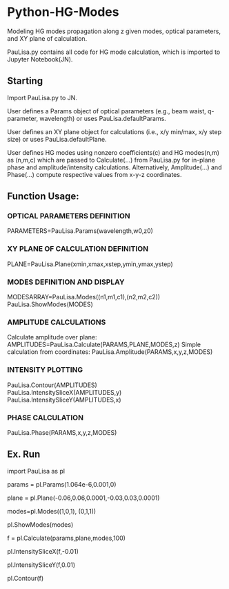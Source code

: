 # Python-HG-Modes
Modeling HG modes propagation along z given modes, optical parameters, and XY plane of calculation.

PauLisa.py contains all code for HG mode calculation, which is imported to Jupyter Notebook(JN).

## Starting
Import PauLisa.py to JN.

User defines a Params object of optical parameters (e.g., beam waist, q-parameter, wavelength) or uses PauLisa.defaultParams.

User defines an XY plane object for calculations (i.e., x/y min/max, x/y step size) or uses PauLisa.defaultPlane.

User defines HG modes using nonzero coefficients(c) and HG modes(n,m) as (n,m,c) which are passed to Calculate(...) from PauLisa.py for in-plane phase and amplitude/intensity calculations. Alternatively, Amplitude(...) and Phase(...) compute respective values from x-y-z coordinates.


## Function Usage:
### OPTICAL PARAMETERS DEFINITION     
 PARAMETERS=PauLisa.Params(wavelength,w0,z0)

### XY PLANE OF CALCULATION DEFINITION     
 PLANE=PauLisa.Plane(xmin,xmax,xstep,ymin,ymax,ystep) 

### MODES DEFINITION AND DISPLAY     
 MODESARRAY=PauLisa.Modes((n1,m1,c1),(n2,m2,c2))     
 PauLisa.ShowModes(MODES) 

### AMPLITUDE CALCULATIONS     
 Calculate amplitude over plane: AMPLITUDES=PauLisa.Calculate(PARAMS,PLANE,MODES,z) 
 Simple calculation from coordinates: PauLisa.Amplitude(PARAMS,x,y,z,MODES) 

### INTENSITY PLOTTING     
 PauLisa.Contour(AMPLITUDES)     
 PauLisa.IntensitySliceX(AMPLITUDES,y)     
 PauLisa.IntensitySliceY(AMPLITUDES,x) 

### PHASE CALCULATION     
 PauLisa.Phase(PARAMS,x,y,z,MODES) 

## Ex. Run
import PauLisa as pl

params = pl.Params(1.064e-6,0.001,0)


plane = pl.Plane(-0.06,0.06,0.0001,-0.03,0.03,0.0001)


modes=pl.Modes((1,0,1), (0,1,1))

pl.ShowModes(modes)


f = pl.Calculate(params,plane,modes,100)


pl.IntensitySliceX(f,-0.01)

pl.IntensitySliceY(f,0.01)

pl.Contour(f)
